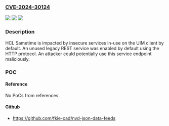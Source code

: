 ### [CVE-2024-30124](https://cve.mitre.org/cgi-bin/cvename.cgi?name=CVE-2024-30124)
![](https://img.shields.io/static/v1?label=Product&message=Sametime&color=blue)
![](https://img.shields.io/static/v1?label=Version&message=%3D%20%3C%3D12.0.2%20&color=brighgreen)
![](https://img.shields.io/static/v1?label=Vulnerability&message=n%2Fa&color=brighgreen)

### Description

HCL Sametime is impacted by insecure services in-use on the UIM client by default. An unused legacy REST service was enabled by default using the HTTP protocol. An attacker could potentially use this service endpoint maliciously.

### POC

#### Reference
No PoCs from references.

#### Github
- https://github.com/fkie-cad/nvd-json-data-feeds

